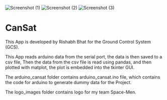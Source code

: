 ![Screenshot (1)](https://user-images.githubusercontent.com/79303308/115732774-e8775c80-a3a5-11eb-9996-c72953657d2f.png)
![Screenshot (2)](https://user-images.githubusercontent.com/79303308/115732834-f7f6a580-a3a5-11eb-8d96-71714199674f.png)
![Screenshot (3)](https://user-images.githubusercontent.com/79303308/115732851-faf19600-a3a5-11eb-94c1-22f56bef5d12.png)
# CanSat
This App is developed by Rishabh Bhat for the Ground Control System (GCS).

This App reads arduino data from the serial port, the data is then saved to a csv file,
Then the data from the csv file is read using pandas, and then plotted with matplot, 
the plot is embedded into the tkinter GUI.

The arduino_cansat folder contains arduino_cansat.ino file, which contains the code 
for arduino to generate dummy data for the Project.

The logo_images folder contains logo for my team Space-Men.
